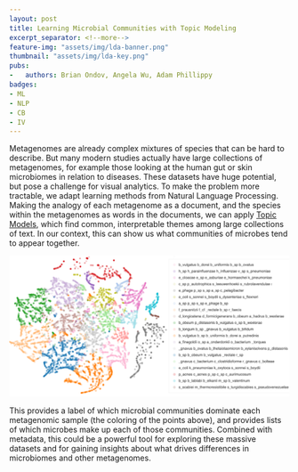 ```yaml
---
layout: post
title: Learning Microbial Communities with Topic Modeling
excerpt_separator: <!--more-->
feature-img: "assets/img/lda-banner.png"
thumbnail: "assets/img/lda-key.png"
pubs:
-   authors: Brian Ondov, Angela Wu, Adam Phillippy
badges:
- ML
- NLP
- CB
- IV
---
```


Metagenomes are already complex mixtures of species that can be hard to
describe. But many modern studies actually have large collections of
metagenomes, for example those looking at the human gut or skin microbiomes in
relation to diseases. These datasets have huge potential, but pose a challenge
for visual analytics. To make the problem more tractable, we adapt learning
methods from Natural Language Processing. Making the analogy of each metagenome
as a document, and the species within the metagenomes as words in the documents,
we can apply [Topic Models](https://en.wikipedia.org/wiki/Topic_model), which
find common, interpretable themes among large collections of text. In our
context, this can show us what communities of microbes tend to appear together.

<img style="margin:auto;" src="/assets/img/lda-key.png"/>

This provides a label of which microbial communities dominate each metagenomic
sample (the coloring of the points above), and provides lists of which microbes
make up each of those communities. Combined with metadata, this could be a
powerful tool for exploring these massive datasets and for gaining insights
about what drives differences in microbiomes and other metagenomes.
